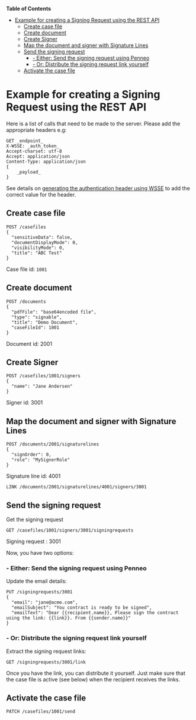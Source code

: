 <!-- markdown-toc start - Don't edit this section. Run M-x markdown-toc-refresh-toc -->
**Table of Contents**

- [Example for creating a Signing Request using the REST API](#example-for-creating-a-signing-request-using-the-rest-api)
    - [Create case file](#create-case-file)
    - [Create document](#create-document)
    - [Create Signer](#create-signer)
    - [Map the document and signer with Signature Lines](#map-the-document-and-signer-with-signature-lines)
    - [Send the signing request](#send-the-signing-request)
        - [- Either: Send the signing request using Penneo](#--either-send-the-signing-request-using-penneo)
        - [- Or: Distribute the signing request link yourself](#--or-distribute-the-signing-request-link-yourself)
    - [Activate the case file](#activate-the-case-file)

<!-- markdown-toc end -->

# Example for creating a Signing Request using the REST API

Here is a list of calls that need to be made to the server. Please add the appropriate headers e.g:

```
GET _endpoint_
X-WSSE: _auth_token_
Accept-charset: utf-8
Accept: application/json
Content-Type: application/json
{
    _payload_
}
```

See details on [generating the authentication header using WSSE][doc-auth-wsse]
to add the correct value for the header.

## Create case file

```
POST /casefiles
{
  "sensitiveData": false,
  "documentDisplayMode": 0,
  "visibilityMode": 0,
  "title": "ABC Test"
}
```

Case file id: `1001`

## Create document
```
POST /documents
{
  "pdfFile": "base64encoded file",
  "type": "signable",
  "title": "Demo Document",
  "caseFileId": 1001
}
```

Document id: 2001

## Create Signer
```
POST /casefiles/1001/signers
{
  "name": "Jane Andersen"
}
```

Signer id: 3001

## Map the document and signer with Signature Lines
```
POST /documents/2001/signaturelines
{
  "signOrder": 0,
  "role": "MySignerRole"
}
```

Signature line id: 4001

```
LINK /documents/2001/signaturelines/4001/signers/3001
```

## Send the signing request

Get the signing request
```
GET /casefiles/1001/signers/3001/signingrequests
```

Signing request : 3001

Now, you have two options:

### - Either: Send the signing request using Penneo


Update the email details:
```
PUT /signingrequests/3001
{
  "email": "jane@acme.com",
  "emailSubject": "You contract is ready to be signed",
  "emailText": "Dear {{recipient.name}}, Please sign the contract using the link: {{link}}. From {{sender.name}}"
}
```

### - Or: Distribute the signing request link yourself

Extract the signing request links:

```
GET /signingrequests/3001/link
```

Once you have the link, you can distribute it yourself. Just make sure that the
case file is active (see below) when the recipient receives the links.

## Activate the case file
```
PATCH /casefiles/1001/send
```

[doc-auth-wsse]: https://github.com/penneo/api-utils/tree/master/doc/auth.md
